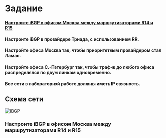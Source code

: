 # Задание

#### [Настроите iBGP в офисом Москва между маршрутизаторами R14 и R15](https://github.com/pekitel/OTUS-Network/blob/main/%D0%94%D0%BE%D0%BC%D0%B0%D1%88%D0%BD%D0%B8%D0%B5%20%D1%80%D0%B0%D0%B1%D0%BE%D1%82%D1%8B/%D0%9F%D1%80%D0%B0%D0%BA%D1%82%D0%B8%D1%87%D0%B5%D1%81%D0%BA%D0%B0%D1%8F%20%D1%80%D0%B0%D0%B1%D0%BE%D1%82%D0%B0/iBGP/README.md#%D0%BD%D0%B0%D1%81%D1%82%D1%80%D0%BE%D0%B8%D1%82%D0%B5-ibgp-%D0%B2-%D0%BE%D1%84%D0%B8%D1%81%D0%BE%D0%BC-%D0%BC%D0%BE%D1%81%D0%BA%D0%B2%D0%B0-%D0%BC%D0%B5%D0%B6%D0%B4%D1%83-%D0%BC%D0%B0%D1%80%D1%88%D1%80%D1%83%D1%82%D0%B8%D0%B7%D0%B0%D1%82%D0%BE%D1%80%D0%B0%D0%BC%D0%B8-r14-%D0%B8-r15-1)
#### Настроите iBGP в провайдере Триада, с использованием RR.
#### Настройте офиса Москва так, чтобы приоритетным провайдером стал Ламас.
#### Настройте офиса С.-Петербург так, чтобы трафик до любого офиса распределялся по двум линкам одновременно.
#### Все сети в лабораторной работе должны иметь IP связность.

## Схема сети
![iBGP](https://user-images.githubusercontent.com/112701413/206242319-ddac228f-cd39-4130-838b-684ac47aff77.jpg)


### Настроите iBGP в офисом Москва между маршрутизаторами R14 и R15
